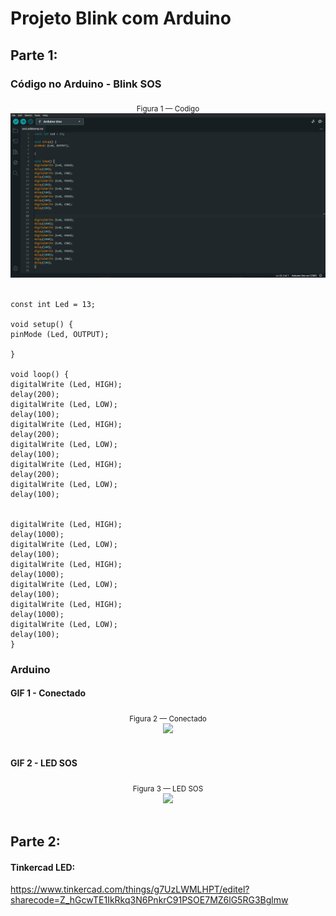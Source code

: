 # Projeto Blink com Arduino


## Parte 1:

### Código no Arduino - Blink SOS

<div align="center">
<sub>Figura 1 — Codigo <a href="#c6"></a></sub> </br>
<img src="Stuff\ArduinoCodigo.png"><br>
</div><br>

```
const int Led = 13;

void setup() {
pinMode (Led, OUTPUT);

}

void loop() {
digitalWrite (Led, HIGH);
delay(200);
digitalWrite (Led, LOW);
delay(100);
digitalWrite (Led, HIGH);
delay(200);
digitalWrite (Led, LOW);
delay(100);
digitalWrite (Led, HIGH);
delay(200);
digitalWrite (Led, LOW);
delay(100);


digitalWrite (Led, HIGH);
delay(1000);
digitalWrite (Led, LOW);
delay(100);
digitalWrite (Led, HIGH);
delay(1000);
digitalWrite (Led, LOW);
delay(100);
digitalWrite (Led, HIGH);
delay(1000);
digitalWrite (Led, LOW);
delay(100);
}

```

### Arduino
#### GIF 1 - Conectado

<div align="center">
<sub>Figura 2 — Conectado <a href="#c6"></a></sub> </br>
<img src="Stuff\ArduinoProvaDeConec.gif"><br>
</div><br>

#### GIF 2 - LED SOS

<div align="center">
<sub>Figura 3 — LED SOS <a href="#c6"></a></sub> </br>
<img src="Stuff\ArduinoBlink.gif"><br>
</div><br>

## Parte 2:

#### Tinkercad LED:

https://www.tinkercad.com/things/g7UzLWMLHPT/editel?sharecode=Z_hGcwTE1IkRkq3N6PnkrC91PSOE7MZ6lG5RG3Bglmw
